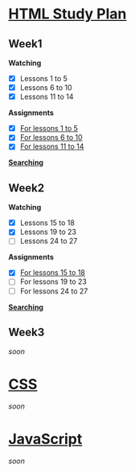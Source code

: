 # [HTML Study Plan](https://elzero.org/study/html-2021-study-plan/)

## Week1

**Watching**

- [x] Lessons 1 to 5
- [x] Lessons 6 to 10
- [x] Lessons 11 to 14

**Assignments**

- [x] [For lessons 1 to 5](./html/Week1/Lessons1to5/assignments.md)
- [x] [For lessons 6 to 10](./html/Week1/Lessons6to10/assignments.md)
- [x] [For lessons 11 to 14](./html/Week1/Lessons11to14/assignments.md)

[**Searching**](./html/Week1/SearchWords.md)

## Week2

**Watching**

- [x] Lessons 15 to 18
- [x] Lessons 19 to 23
- [ ] Lessons 24 to 27

**Assignments**

- [x] [For lessons 15 to 18](./html/Week2/Lessons15to18/assignments.md)
- [ ] For lessons 19 to 23
- [ ] For lessons 24 to 27

[**Searching**]()

## Week3

*soon*

# [CSS](https://elzero.org/study/css-2021-study-plan/)

*soon*

# [JavaScript](https://elzero.org/study/javascript-bootcamp-2021-study-plan/)

*soon*